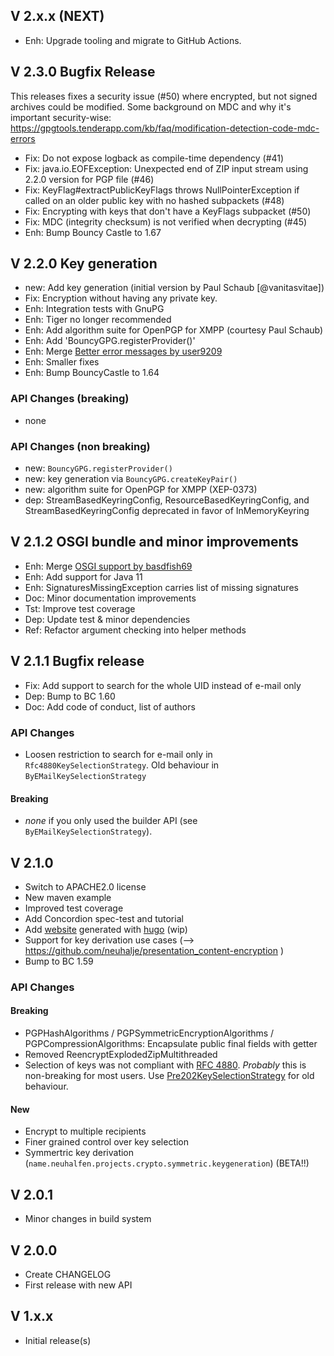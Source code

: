 ## V 2.x.x (NEXT)

* Enh: Upgrade tooling and migrate to GitHub Actions.

## V 2.3.0 Bugfix Release

This releases fixes a security issue (#50) where encrypted, but not signed archives could be modified. 
Some background on MDC and why it's important security-wise: https://gpgtools.tenderapp.com/kb/faq/modification-detection-code-mdc-errors

* Fix: Do not expose logback as compile-time dependency (#41)
* Fix: java.io.EOFException: Unexpected end of ZIP input stream using 2.2.0 version for PGP file (#46)
* Fix: KeyFlag#extractPublicKeyFlags throws NullPointerException if called on an older public key with no hashed subpackets (#48)
* Fix: Encrypting with keys that don't have a KeyFlags subpacket (#50)
* Fix: MDC (integrity checksum) is not verified when decrypting (#45)
* Enh: Bump Bouncy Castle to 1.67


## V 2.2.0 Key generation

* new: Add key generation (initial version by Paul Schaub [@vanitasvitae])
* Fix: Encryption without having any private key.
* Enh: Integration tests with GnuPG
* Enh: Tiger no longer recommended
* Enh: Add algorithm suite for OpenPGP for XMPP (courtesy Paul Schaub)
* Enh: Add 'BouncyGPG.registerProvider()'
* Enh: Merge [Better error messages by user9209](https://github.com/neuhalje/bouncy-gpg/pull/36)
* Enh: Smaller fixes
* Enh: Bump BouncyCastle to 1.64

### API Changes (breaking)

* none

### API Changes (non breaking)

* new: `BouncyGPG.registerProvider()`
* new: key generation via `BouncyGPG.createKeyPair()`
* new: algorithm suite for OpenPGP for XMPP (XEP-0373)
* dep: StreamBasedKeyringConfig, ResourceBasedKeyringConfig, and StreamBasedKeyringConfig deprecated in favor of InMemoryKeyring

## V 2.1.2 OSGI bundle and minor improvements

* Enh: Merge [OSGI support by basdfish69](https://github.com/neuhalje/bouncy-gpg/pull/29)
* Enh: Add support for Java 11
* Enh: SignaturesMissingException carries list of missing signatures
* Doc: Minor documentation improvements
* Tst: Improve test coverage
* Dep: Update test & minor dependencies
* Ref: Refactor argument checking into helper methods



## V 2.1.1 Bugfix release

* Fix: Add support to search for the whole UID instead of e-mail only
* Dep: Bump to BC 1.60
* Doc: Add code of conduct, list of authors

### API Changes

* Loosen restriction to search for e-mail only in `Rfc4880KeySelectionStrategy`.
  Old behaviour in `ByEMailKeySelectionStrategy`

#### Breaking
* _none_ if you only used the builder API (see `ByEMailKeySelectionStrategy`).

## V 2.1.0
* Switch to APACHE2.0 license
* New maven example
* Improved test coverage
* Add Concordion spec-test and tutorial
* Add [website](https://neuhalje.github.io/bouncy-gpg/) generated with [hugo](https://gohugo.io/) (wip)
* Support for key derivation use cases (--> https://github.com/neuhalje/presentation_content-encryption )
* Bump to BC 1.59

### API Changes
#### Breaking
* PGPHashAlgorithms / PGPSymmetricEncryptionAlgorithms  / PGPCompressionAlgorithms: Encapsulate public final fields with getter
* Removed ReencryptExplodedZipMultithreaded
* Selection of keys was not compliant with [RFC 4880](https://tools.ietf.org/html/rfc4880#section-5.2.3.3). _Probably_ this is non-breaking for most users. Use [Pre202KeySelectionStrategy](src/main/java/name/neuhalfen/projects/crypto/bouncycastle/openpgp/keys/callbacks/Pre202KeySelectionStrategy.java) for old behaviour.

#### New
* Encrypt to multiple recipients
* Finer grained control over key selection
* Symmertric key derivation (`name.neuhalfen.projects.crypto.symmetric.keygeneration`) (BETA!!)

## V 2.0.1
* Minor changes in build system

## V 2.0.0
* Create CHANGELOG
* First release with new API

## V 1.x.x
* Initial release(s)
